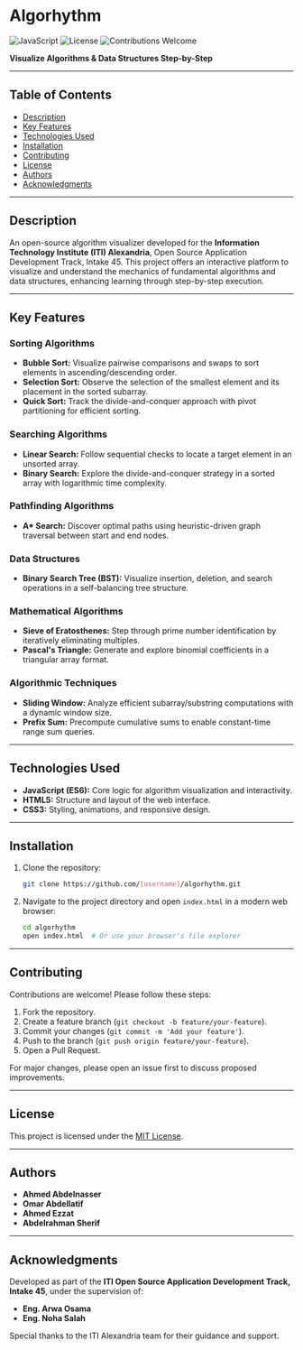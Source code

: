 # Algorhythm

![JavaScript](https://img.shields.io/badge/JavaScript-ES6-yellow) ![License](https://img.shields.io/badge/License-MIT-blue) ![Contributions Welcome](https://img.shields.io/badge/Contributions-Welcome-brightgreen)

**Visualize Algorithms & Data Structures Step-by-Step**

---

## Table of Contents
- [Description](#description)
- [Key Features](#key-features)
- [Technologies Used](#technologies-used)
- [Installation](#installation)
- [Contributing](#contributing)
- [License](#license)
- [Authors](#authors)
- [Acknowledgments](#acknowledgments)

---

## Description

An open-source algorithm visualizer developed for the **Information Technology Institute (ITI) Alexandria**, Open Source Application Development Track, Intake 45. This project offers an interactive platform to visualize and understand the mechanics of fundamental algorithms and data structures, enhancing learning through step-by-step execution.

---

## Key Features

### Sorting Algorithms
- **Bubble Sort:** Visualize pairwise comparisons and swaps to sort elements in ascending/descending order.
- **Selection Sort:** Observe the selection of the smallest element and its placement in the sorted subarray.
- **Quick Sort:** Track the divide-and-conquer approach with pivot partitioning for efficient sorting.

### Searching Algorithms
- **Linear Search:** Follow sequential checks to locate a target element in an unsorted array.
- **Binary Search:** Explore the divide-and-conquer strategy in a sorted array with logarithmic time complexity.

### Pathfinding Algorithms
- **A\* Search:** Discover optimal paths using heuristic-driven graph traversal between start and end nodes.

### Data Structures
- **Binary Search Tree (BST):** Visualize insertion, deletion, and search operations in a self-balancing tree structure.

### Mathematical Algorithms
- **Sieve of Eratosthenes:** Step through prime number identification by iteratively eliminating multiples.
- **Pascal's Triangle:** Generate and explore binomial coefficients in a triangular array format.

### Algorithmic Techniques
- **Sliding Window:** Analyze efficient subarray/substring computations with a dynamic window size.
- **Prefix Sum:** Precompute cumulative sums to enable constant-time range sum queries.

---

## Technologies Used
- **JavaScript (ES6):** Core logic for algorithm visualization and interactivity.
- **HTML5:** Structure and layout of the web interface.
- **CSS3:** Styling, animations, and responsive design.

---

## Installation
1. Clone the repository:
   ```bash
   git clone https://github.com/[username]/algorhythm.git
   ```
2. Navigate to the project directory and open `index.html` in a modern web browser:
   ```bash
   cd algorhythm
   open index.html  # Or use your browser's file explorer
   ```

---

## Contributing
Contributions are welcome! Please follow these steps:
1. Fork the repository.
2. Create a feature branch (`git checkout -b feature/your-feature`).
3. Commit your changes (`git commit -m 'Add your feature'`).
4. Push to the branch (`git push origin feature/your-feature`).
5. Open a Pull Request.

For major changes, please open an issue first to discuss proposed improvements.

---

## License
This project is licensed under the [MIT License](LICENSE).

---

## Authors
- **Ahmed Abdelnasser**
- **Omar Abdellatif**
- **Ahmed Ezzat**
- **Abdelrahman Sherif**

---

## Acknowledgments
Developed as part of the **ITI Open Source Application Development Track, Intake 45**, under the supervision of:
- **Eng. Arwa Osama**
- **Eng. Noha Salah**

Special thanks to the ITI Alexandria team for their guidance and support.
